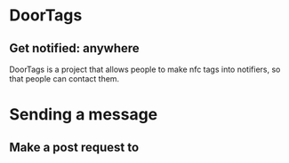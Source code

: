 <h1>DoorTags</h1>
<h2>Get notified: anywhere</h2>

<p>DoorTags is a project that allows people to make nfc tags into notifiers, so that people can contact them.</p>

<h1>Sending a message</h1>

<h2>Make a post request to</h2>